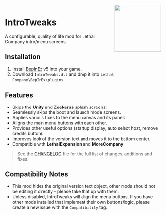 <img align="right" width="150" height="150" src="https://gcdn.thunderstore.io/live/repository/icons/Owen3H-IntroTweaks-1.2.2.png.128x128_q95.jpg">

# IntroTweaks
A configurable, quality of life mod for Lethal Company intro/menu screens.

## Installation
1. Install [BepInEx](https://github.com/BepInEx/BepInEx/releases) v5 into your game.
2. Download `IntroTweaks.dll` and drop it into `Lethal Company\BepInEx\plugins`.

## Features
- Skips the **Unity** and **Zeekerss** splash screens!
- Seamlessly skips the boot and launch mode screens.
- Applies various fixes to the menu canvas and its panels.
- Aligns the main menu buttons with each other.
- Provides other useful options (startup display, auto select host, remove credits button).
- Improves look of the version text and moves it to the bottom center.
- Compatible with **LethalExpansion** and **MoreCompany**.

> See the [CHANGELOG](/CHANGELOG.md) file for the full list of changes, additions and fixes.

## Compatibility Notes
- This mod hides the original version text object, other mods should not be editing it directly - please take that up with them.
- Unless disabled, IntroTweaks will align the menu buttons. If you have other mods installed that implement their own buttons/logic, please create a new issue with the `Compatibility` tag.
